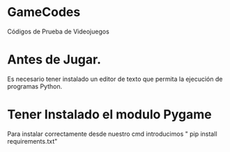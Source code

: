 # GameCodes
Códigos de Prueba de Videojuegos
#  Antes de Jugar.
Es necesario tener instalado un editor de texto que permita la ejecución de programas Python.
# Tener Instalado el modulo Pygame
  Para instalar correctamente desde nuestro cmd  introducimos  " pip install requirements.txt"
 
